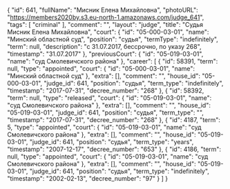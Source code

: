 {
    "id": 641,
    "fullName": "Мисник Елена Михайловна",
    "photoURL": "https://members2020by.s3.eu-north-1.amazonaws.com/judge_641",
    "tags": [
        "criminal"
    ],
    "comment": "",
    "layout": "judge",
    "title": "Судья Мисник Елена Михайловна",
    "court": {
        "id": "05-000-03-01",
        "name": "Минский областной суд",
        "position": "судья",
        "termType": "indefinitely",
        "term": null,
        "description": "c 31.07.2017, бессрочно, по указу 268",
        "timestamp": "31.07.2017"
    },
    "previousCourt": {
        "id": "05-019-03-01",
        "name": "суд Смолевичского района"
    },
    "career": [
        {
            "id": 58391,
            "term": null,
            "type": "appointed",
            "court": {
                "id": "05-000-03-01",
                "name": "Минский областной суд"
            },
            "extra": [],
            "comment": "",
            "house_id": "05-000-03-01",
            "judge_id": 641,
            "position": "судья",
            "term_type": "indefinitely",
            "timestamp": "2017-07-31",
            "decree_number": "268"
        },
        {
            "id": 58392,
            "term": null,
            "type": "released",
            "court": {
                "id": "05-019-03-01",
                "name": "суд Смолевичского района"
            },
            "extra": [],
            "comment": "",
            "house_id": "05-019-03-01",
            "judge_id": 641,
            "position": "судья",
            "term_type": "",
            "timestamp": "2017-07-31",
            "decree_number": "268"
        },
        {
            "id": 4187,
            "term": 5,
            "type": "appointed",
            "court": {
                "id": "05-019-03-01",
                "name": "суд Смолевичского района"
            },
            "extra": [],
            "comment": "",
            "house_id": "05-019-03-01",
            "judge_id": 641,
            "position": "судья",
            "term_type": "years",
            "timestamp": "2007-12-17",
            "decree_number": "653"
        },
        {
            "id": 4186,
            "term": null,
            "type": "appointed",
            "court": {
                "id": "05-019-03-01",
                "name": "суд Смолевичского района"
            },
            "extra": [],
            "comment": "",
            "house_id": "05-019-03-01",
            "judge_id": 641,
            "position": "судья",
            "term_type": "indefinitely",
            "timestamp": "2002-02-13",
            "decree_number": "97"
        }
    ]
}
